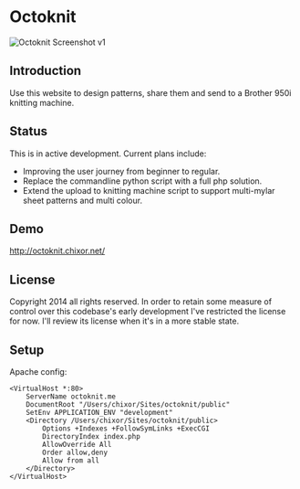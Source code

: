 Octoknit
=======================

![Octoknit Screenshot v1](http://octoknit.chixor.net/img/screenshot.jpg)

Introduction
------------
Use this website to design patterns, share them and send to a Brother 950i knitting machine.


Status
------
This is in active development. Current plans include:

- Improving the user journey from beginner to regular.
- Replace the commandline python script with a full php solution.
- Extend the upload to knitting machine script to support multi-mylar sheet patterns and multi colour.

Demo
----
http://octoknit.chixor.net/

License
-------
Copyright 2014 all rights reserved. In order to retain some measure of control over this codebase's early development I've restricted the license for now. I'll review its license when it's in a more stable state.

Setup
-----
Apache config:
```
<VirtualHost *:80>
    ServerName octoknit.me
    DocumentRoot "/Users/chixor/Sites/octoknit/public"
    SetEnv APPLICATION_ENV "development"
    <Directory /Users/chixor/Sites/octoknit/public>
        Options +Indexes +FollowSymLinks +ExecCGI
        DirectoryIndex index.php
        AllowOverride All
        Order allow,deny
        Allow from all
    </Directory>
</VirtualHost>
```
